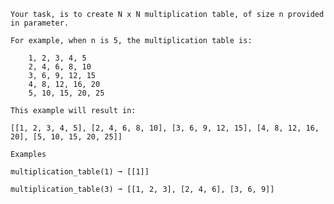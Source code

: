     Your task, is to create N x N multiplication table, of size n provided in parameter.

    For example, when n is 5, the multiplication table is:

        1, 2, 3, 4, 5
        2, 4, 6, 8, 10
        3, 6, 9, 12, 15
        4, 8, 12, 16, 20
        5, 10, 15, 20, 25

    This example will result in:

    [[1, 2, 3, 4, 5], [2, 4, 6, 8, 10], [3, 6, 9, 12, 15], [4, 8, 12, 16, 20], [5, 10, 15, 20, 25]]

    Examples

    multiplication_table(1) ➞ [[1]]

    multiplication_table(3) ➞ [[1, 2, 3], [2, 4, 6], [3, 6, 9]]